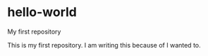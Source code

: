 # hello-world
My first repository

This is my first repository. I am writing this because of I wanted to.
